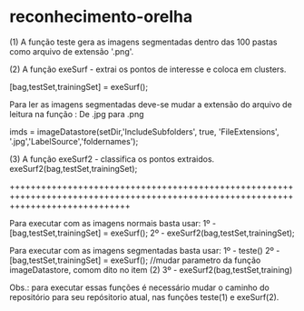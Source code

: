 # reconhecimento-orelha

(1) A função teste gera as imagens segmentadas dentro das 100 pastas como arquivo de extensão '.png'.

(2) A função exeSurf - extrai os pontos de interesse e coloca em clusters.

[bag,testSet,trainingSet] = exeSurf();

Para ler as imagens segmentadas deve-se mudar a extensão do arquivo de leitura na função :
De .jpg para .png

imds = imageDatastore(setDir,'IncludeSubfolders', true, 'FileExtensions', '.jpg','LabelSource','foldernames');


(3) A função exeSurf2 - classifica os pontos extraidos.
exeSurf2(bag,testSet,trainingSet);

+++++++++++++++++++++++++++++++++++++++++++++++++++++++++++++++++++++++++++++++++++++++++++++++++++++++++++++++++++++++++++++++++++

Para executar com as imagens normais basta usar:
1º - [bag,testSet,trainingSet] = exeSurf();
2º - exeSurf2(bag,testSet,trainingSet);

Para executar com as imagens segmentadas basta usar:
1º - teste()
2º - [bag,testSet,trainingSet] = exeSurf(); //mudar parametro da função imageDatastore, comom dito no item (2)
3º - exeSurf2(bag,testSet,training)

Obs.: para executar essas funções é necessário mudar o caminho do repositório para seu repósitorio atual, nas funções teste(1) e exeSurf(2).
